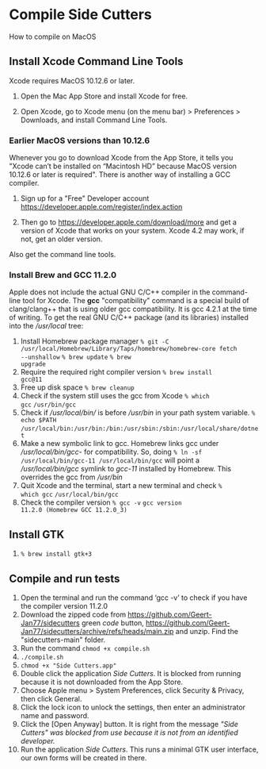 
# Compile Side Cutters

How to compile on MacOS

## Install Xcode Command Line Tools

Xcode requires MacOS 10.12.6 or later. 
1. Open the Mac App Store and install Xcode for free.

2. Open Xcode, go to Xcode menu (on the menu bar) > Preferences > Downloads, and install Command Line Tools.

### Earlier MacOS versions than 10.12.6

Whenever you go to download Xcode from the App Store, it tells you "Xcode can’t be installed on “Macintosh HD” because MacOS version 10.12.6 or later is required". There is another way of installing a GCC compiler.

1. Sign up for a "Free" Developer account
<https://developer.apple.com/register/index.action>

2. Then go to
<https://developer.apple.com/download/more>
and get a version of Xcode that works on your system. Xcode 4.2 may work, if not, get an older version.

Also get the command line tools.

### Install Brew and GCC 11.2.0

Apple does not include the actual GNU C/C++ compiler in the command-line tool for Xcode. The **gcc** "compatibility" command is a special build of clang/clang++ that is using older gcc compatibility. It is gcc 4.2.1 at the time of writing.
To get the real GNU C/C++ package (and its libraries) installed into the */usr/local* tree:
1. Install Homebrew package manager <code>% git -C /usr/local/Homebrew/Library/Taps/homebrew/homebrew-core fetch --unshallow</code> <code>% brew update</code> <code>% brew upgrade</code>  
2. Require the required right compiler version <code>% brew install gcc@11</code>     
3. Free up disk space <code>% brew cleanup</code>
4. Check if the system still uses the gcc from Xcode <code>% which gcc</code> <code>/usr/bin/gcc</code>      
5. Check if */usr/local/bin/* is before */usr/bin* in your path system variable. <code>% echo $PATH</code> <code>/usr/local/bin:/usr/bin:/bin:/usr/sbin:/sbin:/usr/local/share/dotnet</code>    
6. Make a new symbolic link to gcc. Homebrew links gcc under */usr/local/bin/gcc-<version>* for compatibility. So, doing <code>% ln -sf /usr/local/bin/gcc-11 /usr/local/bin/gcc</code> will point a */usr/local/bin/gcc* symlink to *gcc-11* installed by Homebrew. This overrides the gcc from */usr/bin*
7. Quit Xcode and the terminal, start a new terminal and check <code>% which gcc</code> <code>/usr/local/bin/gcc</code>
8. Check the compiler version <code>% gcc -v</code> <code>gcc version 11.2.0 (Homebrew GCC 11.2.0_3) </code>
        
## Install GTK 
      
1. <code>% brew install gtk+3</code>
        
## Compile and run tests

1.  Open the terminal and run the command ‘gcc -v’ to check if you have the compiler version 11.2.0
2.  Download the zipped code from https://github.com/Geert-Jan77/sidecutters green *code* button, https://github.com/Geert-Jan77/sidecutters/archive/refs/heads/main.zip and unzip. Find the "sidecutters-main" folder.
3.  Run the command <code>chmod +x compile.sh</code>
4.  <code>./compile.sh</code>
5.  <code>chmod +x "Side Cutters.app"</code>
6.  Double click the application *Side Cutters*. It is blocked from running because it is not downloaded from the App  Store.
7.  Choose Apple menu > System Preferences, click Security & Privacy, then click General.
8.  Click the lock icon to unlock the settings, then enter an administrator name and password.
9.  Click the [Open Anyway] button. It is right from the message *"Side Cutters" was blocked from use because it is not from an identified developer.*
10.  Run the application *Side Cutters*. This runs a minimal GTK user interface, our own forms will be created in there.
 

